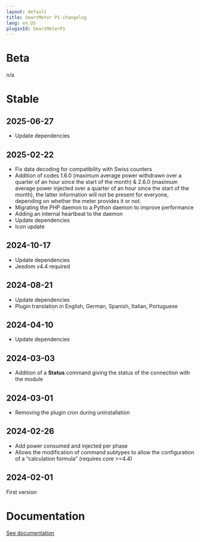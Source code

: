 ```yaml
---
layout: default
title: SmartMeter P1 changelog
lang: en_US
pluginId: SmartMeterP1
---
```


# Beta

n/a

# Stable

## 2025-06-27

- Update dependencies

## 2025-02-22

- Fix data decoding for compatibility with Swiss counters
- Addition of codes 1.6.0 (maximum average power withdrawn over a quarter of an hour since the start of the month) & 2.6.0 (maximum average power injected over a quarter of an hour since the start of the month), the latter information will not be present for everyone, depending on whether the meter provides it or not.
- Migrating the PHP daemon to a Python daemon to improve performance
- Adding an internal heartbeat to the daemon
- Update dependencies
- Icon update

## 2024-10-17

- Update dependencies
- Jeedom v4.4 required

## 2024-08-21

- Update dependencies
- Plugin translation in English, German, Spanish, Italian, Portuguese

## 2024-04-10

- Update dependencies

## 2024-03-03

- Addition of a **Status** command giving the status of the connection with the module

## 2024-03-01

- Removing the plugin cron during uninstallation

## 2024-02-26

- Add power consumed and injected per phase
- Allows the modification of command subtypes to allow the configuration of a “calculation formula” (requires core >=4.4)

## 2024-02-01

First version

# Documentation

[See documentation]({{site.baseurl}}/{{page.pluginId}}/{{page.lang}})
